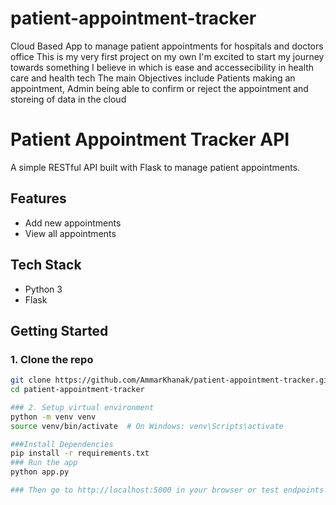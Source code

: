# patient-appointment-tracker
Cloud Based App to manage patient appointments for hospitals and doctors office
This is my very first project on my own I'm excited to start my journey towards something I believe in which is ease and accessecibility in health care and health tech
The main Objectives include Patients making an appointment, Admin being able to confirm or reject the appointment and storeing of data in the cloud

# Patient Appointment Tracker API

A simple RESTful API built with Flask to manage patient appointments.

## Features
- Add new appointments
- View all appointments

## Tech Stack
- Python 3
- Flask

## Getting Started

### 1. Clone the repo
```bash
git clone https://github.com/AmmarKhanak/patient-appointment-tracker.git
cd patient-appointment-tracker

### 2. Setup virtual environment
python -m venv venv
source venv/bin/activate  # On Windows: venv\Scripts\activate

###Install Dependencies
pip install -r requirements.txt
### Run the app
python app.py

### Then go to http://localhost:5000 in your browser or test endpoints using Postman.
